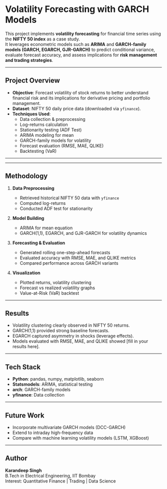 # Volatility Forecasting with GARCH Models

This project implements **volatility forecasting** for financial time series using the **NIFTY 50 index** as a case study.  
It leverages econometric models such as **ARIMA** and **GARCH-family models (GARCH, EGARCH, GJR-GARCH)** to predict conditional variance, evaluate forecast accuracy, and assess implications for **risk management and trading strategies**.

---

## Project Overview
- **Objective**: Forecast volatility of stock returns to better understand financial risk and its implications for derivative pricing and portfolio management.  
- **Dataset**: NIFTY 50 daily price data (downloaded via `yfinance`).  
- **Techniques Used**:
  - Data collection & preprocessing
  - Log-returns calculation
  - Stationarity testing (ADF Test)
  - ARIMA modeling for mean
  - GARCH-family models for volatility
  - Forecast evaluation (RMSE, MAE, QLIKE)
  - Backtesting (VaR)

---

---

## Methodology
1. **Data Preprocessing**
   - Retrieved historical NIFTY 50 data with `yfinance`
   - Computed log-returns
   - Conducted ADF test for stationarity

2. **Model Building**
   - ARIMA for mean equation
   - GARCH(1,1), EGARCH, and GJR-GARCH for volatility dynamics

3. **Forecasting & Evaluation**
   - Generated rolling one-step-ahead forecasts
   - Evaluated accuracy with RMSE, MAE, and QLIKE metrics
   - Compared performance across GARCH variants

4. **Visualization**
   - Plotted returns, volatility clustering
   - Forecast vs realized volatility graphs
   - Value-at-Risk (VaR) backtest

---

## Results
- Volatility clustering clearly observed in NIFTY 50 returns.  
- GARCH(1,1) provided strong baseline forecasts.  
- EGARCH captured asymmetry in shocks (leverage effects).  
- Models evaluated with RMSE, MAE, and QLIKE showed [fill in your results here].  

---

## Tech Stack
- **Python**: pandas, numpy, matplotlib, seaborn  
- **Statsmodels**: ARIMA, statistical testing  
- **arch**: GARCH-family models  
- **yfinance**: Data collection  

---

## Future Work
- Incorporate multivariate GARCH models (DCC-GARCH)  
- Extend to intraday high-frequency data  
- Compare with machine learning volatility models (LSTM, XGBoost)  

---

## Author
**Karandeep Singh**  
B.Tech in Electrical Engineering, IIT Bombay  
Interest: Quantitative Finance | Trading | Data Science  


